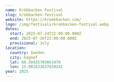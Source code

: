 ```yaml
---
name: Krökbacken Festival
slug: krokbacken-festival
website: https://kroekbacken.com/
logo: /img/festivals/krokbacken-festival.webp
dates:
  start: 2025-07-24T22:00:00.000Z
  end: 2025-07-26T22:00:00.000Z
  provisional: July
location:
  country: Sweden
  city: Gagnef
  lat: 60.58435785661078
  lon: 15.081631637650242
year: 2025
---
```

